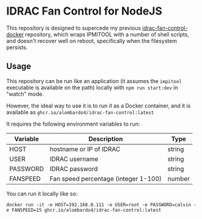 # IDRAC Fan Control for NodeJS

This repository is designed to supercede my previous [idrac-fan-control-docker](https://github.com/alombardo4/idrac-fan-control-docker) repository, which wraps IPMITOOL with a number of shell scripts, and doesn't recover well on reboot, specifically when the filesystem persists.

## Usage

This repository can be run like an application (it assumes the `impitool` executable is available on the path) locally with `npm run start:dev` in "watch" mode.

However, the ideal way to use it is to run it as a Docker container, and it is available as `ghcr.io/alombardo4/idrac-fan-control:latest`

It requires the following environment variables to run:

| Variable | Description                          | Type   |
| -------- | ------------------------------------ | ------ |
| HOST     | hostname or IP of IDRAC              | string |
| USER     | IDRAC username                       | string |
| PASSWORD | IDRAC password                       | string |
| FANSPEED | Fan speed percentage (integer 1-100) | number |

You can run it locally like so:

`docker run -it -e HOST=192.168.0.111 -e USER=root -e PASSWORD=calvin -e FANSPEED=15 ghcr.io/alombardo4/idrac-fan-control:latest`